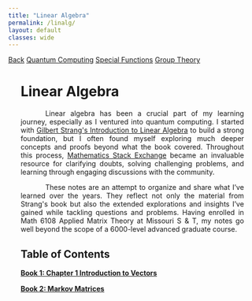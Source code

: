```yaml
---
title: "Linear Algebra"
permalink: /linalg/
layout: default
classes: wide
---
```


<div class="learning-topnav">
  <a href="/learning/">Back</a>
  <a href="/qc#">Quantum Computing</a>  
  <a href="/qc#">Special Functions</a>
  <a href="/grp/">Group Theory</a>  
</div>

<style>
.learning-content {
  margin-left: 5%;
  margin-right: 5%;
  max-width: 35cm;
}
.text-block {
  text-align: justify;
  text-indent: 50px;
  max-width: 35cm;
}

/* Dropdown Styling */
.dropdown {
  position: relative;
  display: block;
  margin-bottom: 15px;
}

.dropdown span {
  cursor: pointer;
  font-weight: bold;
  padding: 5px 0;
  color: inherit; /* Retains original link color */
  text-decoration: underline; /* Matches the hyperlink style */
}

/* Subsections (hidden by default) */
.dropdown-content {
  display: none;
  margin-left: 15px;
}

.dropdown-content ul {
  list-style-type: square; /* Keep the bullet points */
  padding-left: 0;
}

.dropdown-content ul li {
  margin: 5px 0;
}

.dropdown-content ul li a {
  text-decoration: underline; /* Matches link styling */
  color: inherit; /* Use the same color as other links */
}

/* Show content on hover (PC) */
@media (min-width: 768px) {
  .dropdown:hover .dropdown-content {
    display: block;
  }
}

/* Show content on click (Mobile and PC) */
.dropdown.open .dropdown-content {
  display: block;
}
</style>

<script>
/* Function to toggle dropdown visibility */
function toggleDropdown(element) {
  const parent = element.parentElement;

  // Close other dropdowns
  document.querySelectorAll('.dropdown.open').forEach(dropdown => {
    if (dropdown !== parent) dropdown.classList.remove('open');
  });

  // Toggle the clicked dropdown
  parent.classList.toggle("open");
}
</script>

<div class="learning-content">
  <h1>Linear Algebra</h1>

  <div class="text-block">
    <p>Linear algebra has been a crucial part of my learning journey, especially as I ventured into quantum computing. I started with <a href="https://archive.org/details/gilbert-strang-introduction-to-linear-algebra-fifth-edition/page/504/mode/2up">Gilbert Strang's Introduction to Linear Algebra</a> to build a strong foundation, but I often found myself exploring much deeper concepts and proofs beyond what the book covered. Throughout this process, <a href="https://math.stackexchange.com/users/223599/sooraj-soman">Mathematics Stack Exchange</a> became an invaluable resource for clarifying doubts, solving challenging problems, and learning through engaging discussions with the community.</p>
    <p>These notes are an attempt to organize and share what I’ve learned over the years. They reflect not only the material from Strang's book but also the extended explorations and insights I’ve gained while tackling questions and problems. Having enrolled in Math 6108 Applied Matrix Theory at Missouri S & T, my notes go well beyond the scope of a 6000-level advanced graduate course.</p>
  </div>

  <h2 id="toc">Table of Contents</h2>

  <!-- Book 1 Dropdown -->
  <div class="dropdown">
    <span onclick="toggleDropdown(this)">Book 1: Chapter 1 Introduction to Vectors</span>
    <div class="dropdown-content">
      <ul>
        <li><a href="javascript:void(0)" onclick="loadPdfPage('https://soorajss1729.github.io/pdfjs/viewer.html?file=la1.pdf#page=22')">n Dimensional Cube (Page 22)</a></li>
        <li><a href="javascript:void(0)" onclick="loadPdfPage('https://soorajss1729.github.io/pdfjs/viewer.html?file=la1.pdf#page=36')">Matrix Multiplication Methods (Page 36)</a></li>
        <li><a href="javascript:void(0)" onclick="loadPdfPage('https://soorajss1729.github.io/pdfjs/viewer.html?file=la1.pdf#page=76')">Block Matrix (Page 76)</a></li>
      </ul>
    </div>
  </div>

  <!-- Book 2 Dropdown -->
  <div class="dropdown">
    <span onclick="toggleDropdown(this)">Book 2: Markov Matrices</span>
    <div class="dropdown-content">
      <ul>
        <li><a href="javascript:void(0)" onclick="loadPdfPage('https://soorajss1729.github.io/pdfjs/viewer.html?file=la2.pdf#page=22')">Perron Frobenius Theorem (Page 22)</a></li>
        <li><a href="javascript:void(0)" onclick="loadPdfPage('https://soorajss1729.github.io/pdfjs/viewer.html?file=la2.pdf#page=36')">Page Rank Algorithm (Page 36)</a></li>
        <li><a href="javascript:void(0)" onclick="loadPdfPage('https://soorajss1729.github.io/pdfjs/viewer.html?file=la2.pdf#page=88')">Vandermonde Matrix (Page 88)</a></li>
      </ul>
    </div>
  </div>
</div>

